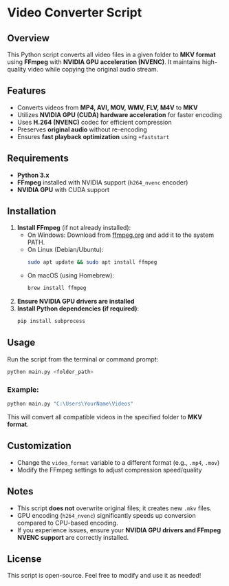 # Video Converter Script

## Overview
This Python script converts all video files in a given folder to **MKV format** using **FFmpeg** with **NVIDIA GPU acceleration (NVENC)**. It maintains high-quality video while copying the original audio stream.

## Features
- Converts videos from **MP4, AVI, MOV, WMV, FLV, M4V** to **MKV**
- Utilizes **NVIDIA GPU (CUDA) hardware acceleration** for faster encoding
- Uses **H.264 (NVENC)** codec for efficient compression
- Preserves **original audio** without re-encoding
- Ensures **fast playback optimization** using `+faststart`

## Requirements
- **Python 3.x**
- **FFmpeg** installed with NVIDIA support (`h264_nvenc` encoder)
- **NVIDIA GPU** with CUDA support

## Installation
1. **Install FFmpeg** (if not already installed):
   - On Windows: Download from [ffmpeg.org](https://ffmpeg.org/download.html) and add it to the system PATH.
   - On Linux (Debian/Ubuntu):
     ```sh
     sudo apt update && sudo apt install ffmpeg
     ```
   - On macOS (using Homebrew):
     ```sh
     brew install ffmpeg
     ```
2. **Ensure NVIDIA GPU drivers are installed**
3. **Install Python dependencies (if required)**:
   ```sh
   pip install subprocess
   ```

## Usage
Run the script from the terminal or command prompt:
```sh
python main.py <folder_path>
```

### Example:
```sh
python main.py "C:\Users\YourName\Videos"
```
This will convert all compatible videos in the specified folder to **MKV format**.

## Customization
- Change the `video_format` variable to a different format (e.g., `.mp4`, `.mov`)
- Modify the FFmpeg settings to adjust compression speed/quality

## Notes
- This script **does not** overwrite original files; it creates new `.mkv` files.
- GPU encoding (`h264_nvenc`) significantly speeds up conversion compared to CPU-based encoding.
- If you experience issues, ensure your **NVIDIA GPU drivers and FFmpeg NVENC support** are correctly installed.

## License
This script is open-source. Feel free to modify and use it as needed!
